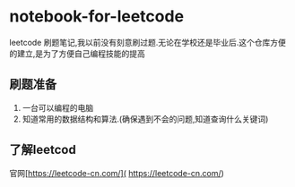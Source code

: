 # notebook-for-leetcode

leetcode 刷题笔记,我以前没有刻意刷过题.无论在学校还是毕业后.这个仓库方便的建立,是为了方便自己编程技能的提高

## 刷题准备

1. 一台可以编程的电脑
2. 知道常用的数据结构和算法.(确保遇到不会的问题,知道查询什么关键词)

## 了解leetcod
官网[https://leetcode-cn.com/]( https://leetcode-cn.com/)  

